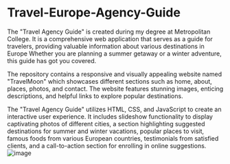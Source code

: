 # Travel-Europe-Agency-Guide
The "Travel Agency Guide" is created during my degree at Metropolitan College. It is a comprehensive web application that serves as a guide for travelers, providing valuable information about various destinations in Europe Whether you are planning a summer getaway or a winter adventure, this guide has got you covered.

The repository contains a responsive and visually appealing website named "TravelMoon" which showcases different sections such as home, about, places, photos, and contact. The website features stunning images, enticing descriptions, and helpful links to explore popular destinations.

The "Travel Agency Guide" utilizes HTML, CSS, and JavaScript to create an interactive user experience. It includes slideshow functionality to display captivating photos of different cities, a section highlighting suggested destinations for summer and winter vacations, popular places to visit, famous foods from various European countries, testimonials from satisfied clients, and a call-to-action section for enrolling in online suggestions.
![image](https://github.com/bahaseline/Travel-Europe-Agency-Guide/assets/117291953/378feb08-06fe-4ce7-b9a9-83c8c1769341)
